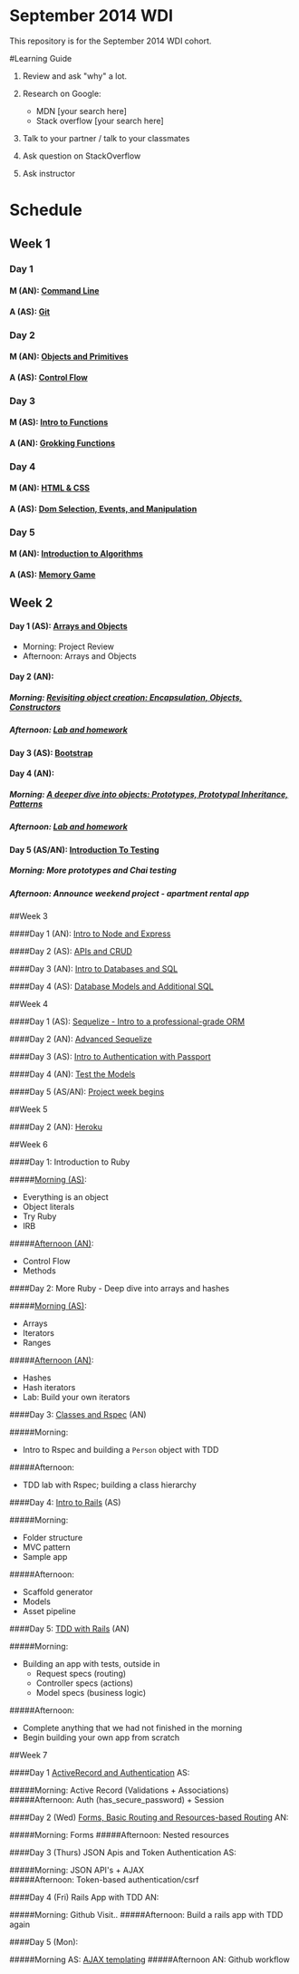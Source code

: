 September 2014 WDI
==================

This repository is for the September 2014 WDI cohort.

#Learning Guide

1. Review and ask "why" a lot.

2. Research on Google:
	- MDN [your search here]
	- Stack overflow [your search here]

3. Talk to your partner / talk to your classmates

4. Ask question on StackOverflow

5. Ask instructor

# Schedule

## Week 1
### Day 1
#### M (AN): [Command Line](command_line/)
#### A (AS): [Git](git_intro/) 

### Day 2
#### M (AN): [Objects and Primitives](objects_and_primitives/)
#### A (AS): [Control Flow](js_control_flow/)

### Day 3
#### M (AS): [Intro to Functions](js_intro_functions/)
#### A (AN): [Grokking Functions](grokking_functions/)

### Day 4
#### M (AN): [HTML & CSS](https://github.com/wdi-sf-fall/notes/tree/master/week_01_fundamentals/day_2_productivity_htmlcssbootstrap/dusk_html_css%20and%20bootstrap)
#### A (AS): [Dom Selection, Events, and Manipulation](dom_selection_events_manipulation/)

### Day 5
#### M (AN): [Introduction to Algorithms](/intro_to_algorithms)
#### A (AS): [Memory Game](https://github.com/wdi-sf-september-2014-hw/memory_game)

## Week 2
#### Day 1 (AS): [Arrays and Objects](arrays_and_objects/) 
- Morning: Project Review
- Afternoon: Arrays and Objects

#### Day 2 (AN): 
##### Morning: [Revisiting object creation: Encapsulation, Objects, Constructors](objects_and_prototypal_inheritance/#day-1-tuesday)
##### Afternoon: [Lab and homework](https://github.com/wdi-sf-september-2014-hw/drag_race#day-1)

#### Day 3 (AS): [Bootstrap](bootstrap_intro/)

#### Day 4 (AN): 
##### Morning: [A deeper dive into objects: Prototypes, Prototypal Inheritance, Patterns](objects_and_prototypal_inheritance/#day-2-thursday)
##### Afternoon: [Lab and homework](https://github.com/wdi-sf-september-2014-hw/drag_race#day-2-in-addition)

#### Day 5 (AS/AN): [Introduction To Testing](more_prototypes_and_chai/)
##### Morning: More prototypes and Chai testing
##### Afternoon: Announce weekend project - apartment rental app

##Week 3

####Day 1 (AN): [Intro to Node and Express](./intro_to_node_and_express)

####Day 2 (AS): [APIs and CRUD](apis_and_crud/)

####Day 3 (AN): [Intro to Databases and SQL](intro_to_sql/)

####Day 4 (AS): [Database Models and Additional SQL](more_sql_and_db_modeling/)

##Week 4

####Day 1 (AS): [Sequelize - Intro to a professional-grade ORM](https://github.com/wdi-sf-fall/notes/tree/master/week_04_production_ready_applications/day_01_sequelize) 

####Day 2 (AN): [Advanced Sequelize](advanced_sequelize/)

####Day 3 (AS): [Intro to Authentication with Passport](intro_to_passport/)

####Day 4 (AN): [Test the Models](tdd/)

####Day 5 (AS/AN): [Project week begins](project_1.md)

##Week 5

####Day 2 (AN): [Heroku](heroku/)

##Week 6

####Day 1: Introduction to Ruby

#####[Morning (AS)](ruby/intro_to_ruby/):
- Everything is an object
- Object literals
- Try Ruby
- IRB

#####[Afternoon (AN)](ruby/control_flow_and_methods.md):
- Control Flow
- Methods

####Day 2: More Ruby - Deep dive into arrays and hashes

#####[Morning (AS)](ruby/arrays_iterators_ranges/):
- Arrays
- Iterators
- Ranges

#####[Afternoon (AN)](ruby/hashes_and_iterators.md):
- Hashes
- Hash iterators
- Lab: Build your own iterators

####Day 3: [Classes and Rspec](ruby/class_hierarchy_with_rspec.md) (AN)

#####Morning:
- Intro to Rspec and building a `Person` object with TDD

#####Afternoon:
- TDD lab with Rspec; building a class hierarchy

####Day 4: [Intro to Rails](ruby/intro_to_rails/) (AS)

#####Morning:
- Folder structure
- MVC pattern
- Sample app

#####Afternoon:
- Scaffold generator
- Models
- Asset pipeline

####Day 5: [TDD with Rails](ruby/test_driven_rails/) (AN)

#####Morning:
- Building an app with tests, outside in
	- Request specs (routing)
	- Controller specs (actions)
	- Model specs (business logic)

#####Afternoon:
- Complete anything that we had not finished in the morning
- Begin building your own app from scratch

##Week 7

####Day 1 [ActiveRecord and Authentication](ruby/more_activerecord_and_authentication/) AS: 

#####Morning: Active Record (Validations + Associations)
#####Afternoon: Auth (has_secure_password) + Session

####Day 2 (Wed) [Forms, Basic Routing and Resources-based Routing](ruby/forms_and_routing/) AN:

#####Morning: Forms
#####Afternoon: Nested resources 

####Day 3 (Thurs) JSON Apis and Token Authentication AS:

#####Morning: JSON API's + AJAX			
#####Afternoon: Token-based authentication/csrf

####Day 4 (Fri) Rails App with TDD AN:

#####Morning: Github Visit..
#####Afternoon: Build a rails app with TDD again

####Day 5 (Mon):

#####Morning AS: [AJAX templating](ruby/ajax_and_handlebars/)
#####Afternoon AN: Github workflow